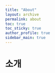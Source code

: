 ```yaml
---
title: "About"
layout: archive
permalink: about
toc: true
toc_sticky: true
author_profile: true
sidebar_main: true
---
```


# 소개
